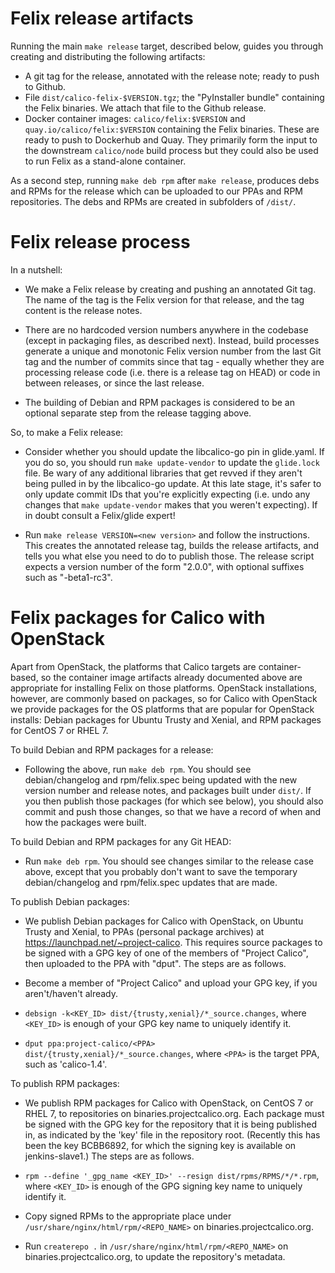 # Felix release artifacts

Running the main `make release` target, described below, guides you
through creating and distributing the following artifacts:

- A git tag for the release, annotated with the release note; ready to
  push to Github.
- File `dist/calico-felix-$VERSION.tgz`; the "PyInstaller bundle"
  containing the Felix binaries.  We attach that file to the
  Github release.
- Docker container images: `calico/felix:$VERSION` and
  `quay.io/calico/felix:$VERSION` containing the Felix binaries.  These
  are ready to push to Dockerhub and Quay.  They primarily form the input
  to the downstream `calico/node` build process but they could also
  be used to run Felix as a stand-alone container.

As a second step, running `make deb rpm` after `make release`, produces
debs and RPMs for the release which can be uploaded to our PPAs and
RPM repositories.  The debs and RPMs are created in subfolders of
`/dist/`.

# Felix release process

In a nutshell:

- We make a Felix release by creating and pushing an annotated Git tag.  The
  name of the tag is the Felix version for that release, and the tag content is
  the release notes.

- There are no hardcoded version numbers anywhere in the codebase (except in
  packaging files, as described next).  Instead, build processes generate a
  unique and monotonic Felix version number from the last Git tag and the
  number of commits since that tag - equally whether they are processing
  release code (i.e. there is a release tag on HEAD) or code in between
  releases, or since the last release.

- The building of Debian and RPM packages is considered to be an optional
  separate step from the release tagging above.

So, to make a Felix release:

- Consider whether you should update the libcalico-go pin in glide.yaml.
  If you do so, you should run `make update-vendor` to update the
  `glide.lock` file.  Be wary of any additional libraries that get
  revved if they aren't being pulled in by the libcalico-go update. At
  this late stage, it's safer to only update commit IDs that you're
  explicitly expecting (i.e. undo any changes that `make update-vendor`
  makes that you weren't expecting).  If in doubt consult a Felix/glide
  expert!

- Run `make release VERSION=<new version>` and follow the instructions.  This
  creates the annotated release tag, builds the release artifacts, and tells
  you what else you need to do to publish those.  The release script
  expects a version number of the form "2.0.0", with optional suffixes
  such as "-beta1-rc3".

# Felix packages for Calico with OpenStack

Apart from OpenStack, the platforms that Calico targets are container-based, so
the container image artifacts already documented above are appropriate for
installing Felix on those platforms.  OpenStack installations, however, are
commonly based on packages, so for Calico with OpenStack we provide packages
for the OS platforms that are popular for OpenStack installs: Debian packages
for Ubuntu Trusty and Xenial, and RPM packages for CentOS 7 or RHEL 7.

To build Debian and RPM packages for a release:

- Following the above, run `make deb rpm`.  You should see debian/changelog and
  rpm/felix.spec being updated with the new version number and release notes,
  and packages built under `dist/`.  If you then publish those packages (for
  which see below), you should also commit and push those changes, so that we
  have a record of when and how the packages were built.

To build Debian and RPM packages for any Git HEAD:

- Run `make deb rpm`.  You should see changes similar to the release case
  above, except that you probably don't want to save the temporary
  debian/changelog and rpm/felix.spec updates that are made.

To publish Debian packages:

- We publish Debian packages for Calico with OpenStack, on Ubuntu Trusty and
  Xenial, to PPAs (personal package archives) at
  https://launchpad.net/~project-calico.  This requires source packages to be
  signed with a GPG key of one of the members of "Project Calico", then
  uploaded to the PPA with "dput".  The steps are as follows.

- Become a member of "Project Calico" and upload your GPG key, if you
  aren't/haven't already.

- `debsign -k<KEY_ID> dist/{trusty,xenial}/*_source.changes`, where `<KEY_ID>`
  is enough of your GPG key name to uniquely identify it.

- `dput ppa:project-calico/<PPA> dist/{trusty,xenial}/*_source.changes`, where
  `<PPA>` is the target PPA, such as 'calico-1.4'.

To publish RPM packages:

- We publish RPM packages for Calico with OpenStack, on CentOS 7 or RHEL 7, to
  repositories on binaries.projectcalico.org.  Each package must be signed with
  the GPG key for the repository that it is being published in, as indicated by
  the 'key' file in the repository root.  (Recently this has been the key
  BCBB6892, for which the signing key is available on jenkins-slave1.)  The
  steps are as follows.

- `rpm --define '_gpg_name <KEY_ID>' --resign dist/rpms/RPMS/*/*.rpm`, where
  `<KEY_ID>` is enough of the GPG signing key name to uniquely identify it.

- Copy signed RPMs to the appropriate place under
  `/usr/share/nginx/html/rpm/<REPO_NAME>` on binaries.projectcalico.org.

- Run `createrepo .` in `/usr/share/nginx/html/rpm/<REPO_NAME>` on
  binaries.projectcalico.org, to update the repository's metadata.
